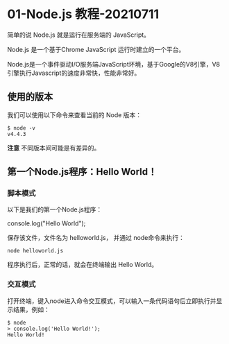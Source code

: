 # 01-Node.js 教程-20210711

简单的说 Node.js 就是运行在服务端的 JavaScript。

Node.js 是一个基于Chrome JavaScript 运行时建立的一个平台。

Node.js是一个事件驱动I/O服务端JavaScript环境，基于Google的V8引擎，V8引擎执行Javascript的速度非常快，性能非常好。

## 使用的版本

我们可以使用以下命令来查看当前的 Node 版本：

```
$ node -v
v4.4.3
```

**注意** 不同版本间可能是有差异的。

## 第一个Node.js程序：Hello World！

### 脚本模式

以下是我们的第一个Node.js程序：

console.log("Hello World");

保存该文件，文件名为 helloworld.js， 并通过 node命令来执行：

```
node helloworld.js
```

程序执行后，正常的话，就会在终端输出 Hello World。

### 交互模式

打开终端，键入node进入命令交互模式，可以输入一条代码语句后立即执行并显示结果，例如：

```
$ node
> console.log('Hello World!');
Hello World!
```

